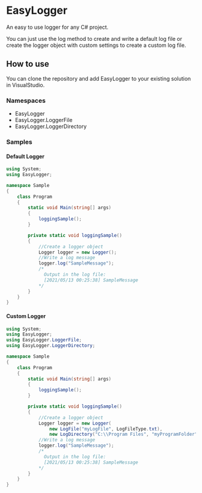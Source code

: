 # EasyLogger
An easy to use logger for any C# project.

You can just use the log method to create and write a default log file
or create the logger object with custom settings to create a custom log file.
 
## How to use

You can clone the repository and add EasyLogger to your existing solution in VisualStudio.

### Namespaces

- EasyLogger
- EasyLogger.LoggerFile
- EasyLogger.LoggerDirectory

### Samples

#### Default Logger
```cs
using System;
using EasyLogger;

namespace Sample
{
    class Program
    {
        static void Main(string[] args)
        {
            loggingSample();
        }

        private static void loggingSample()
        {
            //Create a logger object
            Logger logger = new Logger();
            //Write a log message
            logger.log("SampleMessage");
            /* 
              Output in the log file:
              [2021/05/13 00:25:38] SampleMessage
            */
        }
    }
}
```

#### Custom Logger
```cs
using System;
using EasyLogger;
using EasyLogger.LoggerFile;
using EasyLogger.LoggerDirectory;

namespace Sample
{
    class Program
    {
        static void Main(string[] args)
        {
            loggingSample();
        }

        private static void loggingSample()
        {
            //Create a logger object
            Logger logger = new Logger(
                new LogFile("myLogFile", LogFileType.txt),
                new LogDirectory("C:\\Program Files", "myProgramFolder"));
            //Write a log message
            logger.log("SampleMessage");
            /* 
              Output in the log file:
              [2021/05/13 00:25:38] SampleMessage
            */
        }
    }
}
```